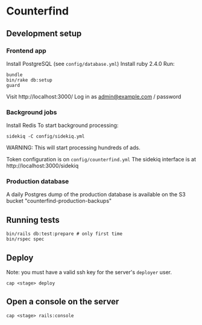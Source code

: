 # Counterfind

## Development setup

### Frontend app

Install PostgreSQL (see `config/database.yml`)
Install ruby 2.4.0
Run:

    bundle
    bin/rake db:setup
    guard

Visit http://localhost:3000/
Log in as admin@example.com / password

### Background jobs

Install Redis
To start background processing:

    sidekiq -C config/sidekiq.yml

WARNING: This will start processing hundreds of ads.

Token configuration is on `config/counterfind.yml`
The sidekiq interface is at http://localhost:3000/sidekiq

### Production database

A daily Postgres dump of the production database is available on the S3 bucket
"counterfind-production-backups"

## Running tests

    bin/rails db:test:prepare # only first time
    bin/rspec spec

## Deploy

Note: you must have a valid ssh key for the server's `deployer` user.

    cap <stage> deploy

## Open a console on the server

    cap <stage> rails:console
